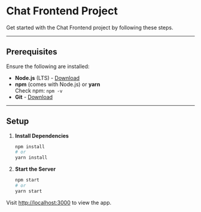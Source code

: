 # Chat Frontend Project

Get started with the Chat Frontend project by following these steps.

---

## Prerequisites

Ensure the following are installed:

- **Node.js** (LTS) - [Download](https://nodejs.org/)
- **npm** (comes with Node.js) or **yarn**  
   Check npm: `npm -v`
- **Git** - [Download](https://git-scm.com/)

---

## Setup

1. **Install Dependencies**

   ```bash
   npm install
   # or
   yarn install
   ```

2. **Start the Server**
   ```bash
   npm start
   # or
   yarn start
   ```

Visit [http://localhost:3000](http://localhost:3000) to view the app.
